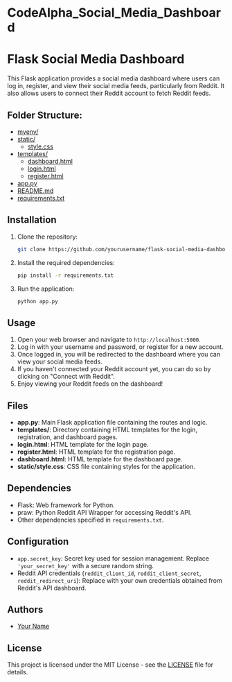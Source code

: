 # CodeAlpha_Social_Media_Dashboard

# Flask Social Media Dashboard

This Flask application provides a social media dashboard where users can log in, register, and view their social media feeds, particularly from Reddit. It also allows users to connect their Reddit account to fetch Reddit feeds.

## Folder Structure:

* [myenv/](./myenv)
* [static/](./static)
  * [style.css](./static/style.css)
* [templates/](./templates)
  * [dashboard.html](./templates/dashboard.html)
  * [login.html](./templates/login.html)
  * [register.html](./templates/register.html)
* [app.py](./app.py)
* [README.md](./README.md)
* [requirements.txt](./requirements.txt)

## Installation

1. Clone the repository:

    ```bash
    git clone https://github.com/yourusername/flask-social-media-dashboard.git
    ```

2. Install the required dependencies:

    ```bash
    pip install -r requirements.txt
    ```

3. Run the application:

    ```bash
    python app.py
    ```

## Usage

1. Open your web browser and navigate to `http://localhost:5000`.
2. Log in with your username and password, or register for a new account.
3. Once logged in, you will be redirected to the dashboard where you can view your social media feeds.
4. If you haven't connected your Reddit account yet, you can do so by clicking on "Connect with Reddit".
5. Enjoy viewing your Reddit feeds on the dashboard!

## Files

- **app.py**: Main Flask application file containing the routes and logic.
- **templates/**: Directory containing HTML templates for the login, registration, and dashboard pages.
- **login.html**: HTML template for the login page.
- **register.html**: HTML template for the registration page.
- **dashboard.html**: HTML template for the dashboard page.
- **static/style.css**: CSS file containing styles for the application.


## Dependencies

- Flask: Web framework for Python.
- praw: Python Reddit API Wrapper for accessing Reddit's API.
- Other dependencies specified in `requirements.txt`.

## Configuration

- `app.secret_key`: Secret key used for session management. Replace `'your_secret_key'` with a secure random string.
- Reddit API credentials (`reddit_client_id`, `reddit_client_secret`, `reddit_redirect_uri`): Replace with your own credentials obtained from Reddit's API dashboard.

## Authors

- [Your Name](https://github.com/yourusername)

## License

This project is licensed under the MIT License - see the [LICENSE](LICENSE) file for details.
